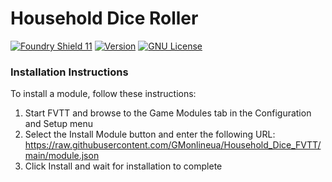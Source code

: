 # Household Dice Roller

[![Foundry Shield 11]][Foundry URL]
[![Version]][Version URL]
[![GNU License]][GNU URL]

### Installation Instructions

To install a module, follow these instructions:

1. Start FVTT and browse to the Game Modules tab in the Configuration and Setup menu
2. Select the Install Module button and enter the following URL: https://raw.githubusercontent.com/GMonlineua/Household_Dice_FVTT/main/module.json
3. Click Install and wait for installation to complete

[Foundry Shield 11]: https://img.shields.io/badge/Foundry-11-informational?style=flat-square
[Foundry URL]: https://foundryvtt.com

[Version]: https://img.shields.io/badge/Version-1.0-orange?style=flat-square
[Version URL]: https://github.com/GMonlineua/Household_Dice_FVTT

[GNU License]: https://img.shields.io/badge/License-GNU-green?style=flat-square
[GNU URL]: https://github.com/GMonlineua/Household_Dice_FVTT/blob/main/LICENSE.md
